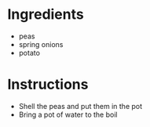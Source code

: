 # Ingredients
- peas
- spring onions
- potato
# Instructions
- Shell the peas and put them in the pot
- Bring a pot of water to the boil

